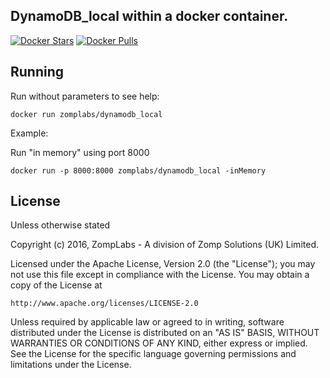 ## DynamoDB_local within a docker container.

[![Docker Stars](https://img.shields.io/docker/stars/zomplabs/dynamodb_local.svg)](https://hub.docker.com/r/zomplabs/zomplabs/dynamodb_local)
[![Docker Pulls](https://img.shields.io/docker/pulls/zomplabs/dynamodb_local.svg)](https://hub.docker.com/r/zomplabs/dynamodb_local)

## Running
Run without parameters to see help:
```
docker run zomplabs/dynamodb_local
```

Example:

Run "in memory" using port 8000
```
docker run -p 8000:8000 zomplabs/dynamodb_local -inMemory
```

## License
Unless otherwise stated

Copyright (c) 2016, ZompLabs - A division of Zomp Solutions (UK) Limited.

Licensed under the Apache License, Version 2.0 (the "License");
you may not use this file except in compliance with the License.
You may obtain a copy of the License at

    http://www.apache.org/licenses/LICENSE-2.0

Unless required by applicable law or agreed to in writing, software
distributed under the License is distributed on an "AS IS" BASIS,
WITHOUT WARRANTIES OR CONDITIONS OF ANY KIND, either express or implied.
See the License for the specific language governing permissions and
limitations under the License.
